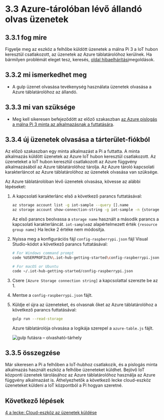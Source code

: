<properties
 pageTitle="Üzenetek olvasása állandó Azure-tárolóban lévő |} Microsoft Azure"
 description="Szerint az Azure táblatárolóhoz írták őket figyelje meg az eszköz a felhőbe üzeneteket."
 services="iot-hub"
 documentationCenter=""
 authors="shizn"
 manager="timlt"
 tags=""
 keywords=""/>

<tags
 ms.service="iot-hub"
 ms.devlang="multiple"
 ms.topic="article"
 ms.tgt_pltfrm="na"
 ms.workload="na"
 ms.date="10/21/2016"
 ms.author="xshi"/>

# <a name="33-read-messages-persisted-in-azure-storage"></a>3.3 Azure-tárolóban lévő állandó olvas üzenetek

## <a name="331-what-will-you-do"></a>3.3.1 fog mire

Figyelje meg az eszköz a felhőbe küldött üzenetek a málna Pi 3 a IoT hubon keresztül csatlakozott, az üzenetek az Azure táblatárolóhoz kerülnek. Ha bármilyen problémát eleget tesz, keresés, [oldal hibaelhárítási](iot-hub-raspberry-pi-kit-node-troubleshooting.md)megoldások.

## <a name="332-what-will-you-learn"></a>3.3.2 mi ismerkedhet meg

- A gulp üzenet olvasása tevékenység használata üzenetek olvasása a Azure táblatárolóhoz az állandó.

## <a name="333-what-do-you-need"></a>3.3.3 mi van szüksége

- Meg kell sikeresen befejeződött az előző szakaszban [az Azure pislogás a málna Pi 3 minta az alkalmazásnak a futtatására](iot-hub-raspberry-pi-kit-node-lesson3-run-azure-blink.md).

## <a name="334-read-new-messages-from-your-storage-account"></a>3.3.4 új üzenetek olvasása a tárterület-fiókból

Az előző szakaszban egy minta alkalmazást a Pi a futtatta. A minta alkalmazás küldött üzenetek az Azure IoT hubon keresztül csatlakozott. Az üzeneteket a IoT hubon keresztül csatlakozott az Azure függvény alkalmazásából az Azure táblatárolóhoz tárolja. Az Azure tároló kapcsolati karakterláncot az Azure táblatárolóhoz az üzenetek olvasása van szüksége.

Az Azure táblatárolóban lévő üzenetek olvasása, kövesse az alábbi lépéseket:

1. A kapcsolati karakterlánc első a következő parancs futtatásával:

    ```bash
    az storage account list -g iot-sample --query [].name
    az storage account show-connection-string -g iot-sample -n {storage name}
    ```

    Az első parancs beolvassa a `storage name` használt a második parancs a kapcsolati karakterláncát. `iot-sample`az alapértelmezett érték `{resource group name}` Ha lecke 2 értéke nem módosítja.

2. Nyissa meg a konfigurációs fájl `config-raspberrypi.json` fájl Visual Studio-kódot a következő parancs futtatásával:

    ```bash
    # For Windows command prompt
    code %USERPROFILE%\.iot-hub-getting-started\config-raspberrypi.json

    # For macOS or Ubuntu
    code ~/.iot-hub-getting-started/config-raspberrypi.json
    ```

3. Csere `[Azure Storage connection string]` a kapcsolattal szerezte be az 1.
4. Mentse a `config-raspberrypi.json` fájlt.
5. Küldje el újra az üzeneteket, és olvasnak őket az Azure táblatárolóhoz a következő parancs futtatásával:

    ```bash
    gulp run --read-storage
    ```

    Azure táblatárolója olvasása a logikája szerepel a `azure-table.js` fájlt.

    ![gulp futásra – olvasható-tárhely](media/iot-hub-raspberry-pi-lessons/lesson3/gulp_read_message.png)

## <a name="335-summary"></a>3.3.5 összegzése

Már sikeresen a Pi a felhőben a IoT-hubhoz csatlakozik, és a pislogás minta alkalmazás használt eszköz a felhőbe üzeneteket küldhet. Bejövő IoT központi üzenetek tárolásához az Azure táblatárolóhoz használja az Azure függvény alkalmazást is. Áthelyezhetők a következő lecke cloud-eszköz üzeneteket küldeni a IoT központból a Pi hogyan szeretné.

## <a name="next-steps"></a>Következő lépések

[4 a lecke: Cloud-eszköz az üzenetek küldése](iot-hub-raspberry-pi-kit-node-lesson4-send-cloud-to-device-messages.md)
